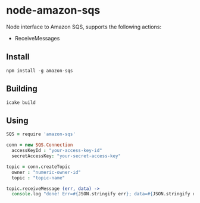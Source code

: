 node-amazon-sqs
===============

Node interface to Amazon SQS, supports the following actions:

* ReceiveMessages

## Install

```
npm install -g amazon-sqs
```

## Building

```
icake build
```

## Using

```coffeescript
SQS = require 'amazon-sqs'

conn = new SQS.Connection 
  accessKeyId : "your-access-key-id"
  secretAccessKey: "your-secret-access-key"

topic = conn.createTopic
  owner : "numeric-owner-id"
  topic : "topic-name"

topic.receiveMessage (err, data) ->
  console.log "done! Err=#{JSON.stringify err}; data=#{JSON.stringify data}"
```

